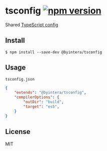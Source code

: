 # tsconfig [![npm version](https://badge.fury.io/js/%40intera%2Ftsconfig.svg)](https://badge.fury.io/js/%40intera%2Ftsconfig)

Shared [TypeScript config](https://www.typescriptlang.org/docs/handbook/tsconfig-json.html)

## Install

```
$ npm install --save-dev @byintera/tsconfig
```


## Usage

`tsconfig.json`

```json
{
	"extends": "@byintera/tsconfig",
	"compilerOptions": {
		"outDir": "build",
		"target": "es5",
	}
}
```


## License

MIT
